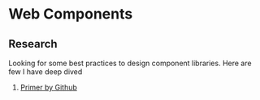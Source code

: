 # Web Components

## Research

Looking for some best practices to design component libraries. Here are few I have deep dived

1. [Primer by Github](primer-by-github.md)
